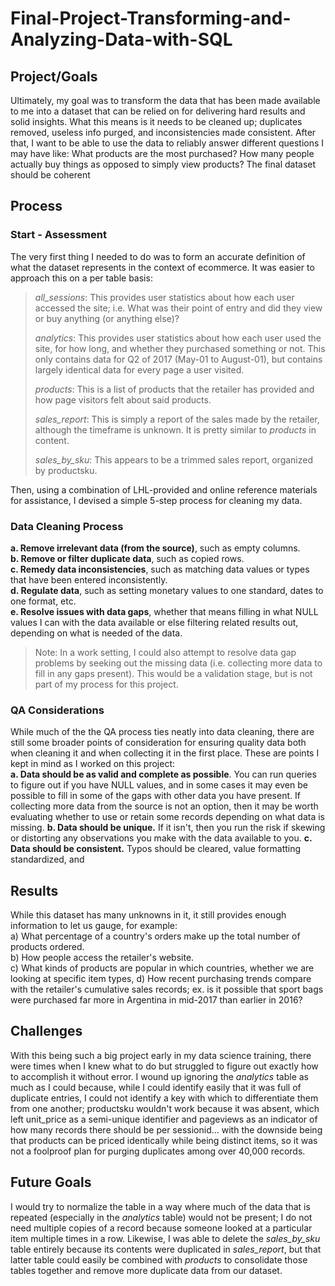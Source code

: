 # Final-Project-Transforming-and-Analyzing-Data-with-SQL

## Project/Goals
Ultimately, my goal was to transform the data that has been made available to me into a dataset that can be relied on for delivering hard results and solid insights. What this means is it needs to be cleaned up; duplicates removed, useless info purged, and inconsistencies made consistent. After that, I want to be able to use the data to reliably answer different questions I may have like: What products are the most purchased? How many people actually buy things as opposed to simply view products? The final dataset should be coherent

## Process
### Start - Assessment
The very first thing I needed to do was to form an accurate definition of what the dataset represents in the context of ecommerce. It was easier to approach this on a per table basis:<br>
> *all_sessions*: This provides user statistics about how each user accessed the site; i.e. What was their point of entry and did they view or buy anything (or anything else)?
> 
> *analytics*: This provides user statistics about how each user used the site, for how long, and whether they purchased something or not. This only contains data for Q2 of 2017 (May-01 to August-01), but contains largely identical data for every page a user visited.
> 
> *products*: This is a list of products that the retailer has provided and how page visitors felt about said products.
> 
> *sales_report*: This is simply a report of the sales made by the retailer, although the timeframe is unknown. It is pretty similar to *products* in content.
> 
> *sales_by_sku*: This appears to be a trimmed sales report, organized by productsku.

Then, using a combination of LHL-provided and online reference materials for assistance, I devised a simple 5-step process for cleaning my data.<br>

### Data Cleaning Process
**a. Remove irrelevant data (from the source)**, such as empty columns.<br>
**b. Remove or filter duplicate data**, such as copied rows.<br>
**c. Remedy data inconsistencies**, such as matching data values or types that have been entered inconsistently.<br>
**d. Regulate data**, such as setting monetary values to one standard, dates to one format, etc.<br>
**e. Resolve issues with data gaps**, whether that means filling in what NULL values I can with the data available or else filtering related results out, depending on what is needed of the data.<br>
> Note: In a work setting, I could also attempt to resolve data gap problems by seeking out the missing data (i.e. collecting more data to fill in any gaps present). This would be a validation stage, but is not part of my process for this project.

### QA Considerations
While much of the the QA process ties neatly into data cleaning, there are still some broader points of consideration for ensuring quality data both when cleaning it and when collecting it in the first place. These are points I kept in mind as I worked on this project:<br> 
**a. Data should be as valid and complete as possible**. You can run queries to figure out if you have NULL values, and in some cases it may even be possible to fill in some of the gaps with other data you have present. If collecting more data from the source is not an option, then it may be worth evaluating whether to use or retain some records depending on what data is missing.
**b. Data should be unique.** If it isn't, then you run the risk if skewing or distorting any observations you make with the data available to you.
**c. Data should be consistent.** Typos should be cleared, value formatting standardized, and  

## Results
While this dataset has many unknowns in it, it still provides enough information to let us gauge, for example:<br>
a) What percentage of a country's orders make up the total number of products ordered.<br>
b) How people access the retailer's website.<br>
c) What kinds of products are popular in which countries, whether we are looking at specific item types, 
d) How recent purchasing trends compare with the retailer's cumulative sales records; ex. is it possible that sport bags were purchased far more in Argentina in mid-2017 than earlier in 2016?<br>

## Challenges 
With this being such a big project early in my data science training, there were times when I knew what to do but struggled to figure out exactly how to accomplish it without error. I wound up ignoring the *analytics* table as much as I could because, while I could identify easily that it was full of duplicate entries, I could not identify a key with which to differentiate them from one another; productsku wouldn't work because it was absent, which left unit_price as a semi-unique identifier and pageviews as an indicator of how many records there should be per sessionid... with the downside being that products can be priced identically while being distinct items, so it was not a foolproof plan for purging duplicates among over 40,000 records.

## Future Goals
I would try to normalize the table in a way where much of the data that is repeated (especially in the *analytics* table) would not be present; I do not need multiple copies of a record because someone looked at a particular item multiple times in a row. Likewise, I was able to delete the *sales_by_sku* table entirely because its contents were duplicated in *sales_report*, but that latter table could easily be combined with *products* to consolidate those tables together and remove more duplicate data from our dataset.
